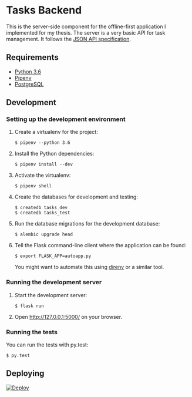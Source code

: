 # Tasks Backend

This is the server-side component for the offline-first application I implemented for my thesis. The server is a very basic API for task management. It follows the [JSON API specification](http://jsonapi.org).

## Requirements

* [Python 3.6](https://www.python.org)
* [Pipenv](https://docs.pipenv.org)
* [PostgreSQL](https://www.postgresql.org)

## Development

### Setting up the development environment

1. Create a virtualenv for the project:

       $ pipenv --python 3.6

2. Install the Python dependencies:

       $ pipenv install --dev

3. Activate the virtualenv:

       $ pipenv shell

4. Create the databases for development and testing:

       $ createdb tasks_dev
       $ createdb tasks_test

5. Run the database migrations for the development database:

       $ alembic upgrade head

6. Tell the Flask command-line client where the application can be found:

       $ export FLASK_APP=autoapp.py

   You might want to automate this using [direnv](https://direnv.net) or a similar tool.

### Running the development server

1. Start the development server:

       $ flask run

2. Open http://127.0.0.1:5000/ on your browser.

### Running the tests

You can run the tests with py.test:

    $ py.test

## Deploying

[![Deploy](https://www.herokucdn.com/deploy/button.svg)](https://heroku.com/deploy)
